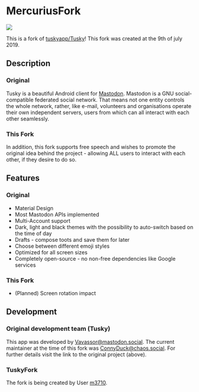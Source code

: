 # MercuriusFork
![](/fastlane/metadata/android/en-US/images/icon.png)

This is a fork of [tuskyapp/Tusky](https://github.com/tuskyapp/Tusky)!
This fork was created at the 9th of july 2019.

## Description
### Original
Tusky is a beautiful Android client for [Mastodon](https://github.com/tootsuite/mastodon). Mastodon is a GNU social-compatible federated social network. That means not one entity controls the whole network, rather, like e-mail, volunteers and organisations operate their own independent servers, users from which can all interact with each other seamlessly.
### This Fork
In addition, this fork supports free speech and wishes to promote the original idea behind the project - allowing ALL users to interact with each other, if they desire to do so.

## Features
### Original
- Material Design
- Most Mastodon APIs implemented
- Multi-Account support
- Dark, light and black themes with the possibility to auto-switch based on the time of day
- Drafts - compose toots and save them for later
- Choose between different emoji styles
- Optimized for all screen sizes
- Completely open-source - no non-free dependencies like Google services
### This Fork
 - (Planned) Screen rotation impact


## Development
### Original development team (Tusky)
This app was developed by [Vavassor@mastodon.social](https://mastodon.social/@Vavassor).
The current maintainer at the time of this fork was [ConnyDuck@chaos.social](https://chaos.social/@ConnyDuck).
For further details visit the link to the original project (above).
### TuskyFork
The fork is being created by User [m3710](https://github.com/m3710).

###